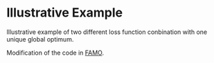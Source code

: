 
# Illustrative Example

Illustrative example of two different loss function conbination with one unique global optimum.

Modification of the code in [FAMO](https://github.com/Cranial-XIX/FAMO).


